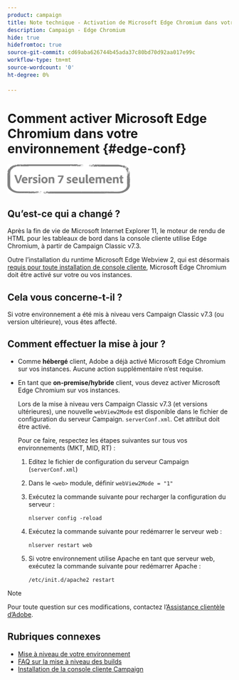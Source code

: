 ```yaml
---
product: campaign
title: Note technique - Activation de Microsoft Edge Chromium dans votre environnement Campaign
description: Campaign - Edge Chromium
hide: true
hidefromtoc: true
source-git-commit: cd69aba626744b45ada37c80bd70d92aa017e99c
workflow-type: tm+mt
source-wordcount: '0'
ht-degree: 0%

---
```



# Comment activer Microsoft Edge Chromium dans votre environnement {#edge-conf}

![](../../assets/v7-only.svg)


## Qu’est-ce qui a changé ?

Après la fin de vie de Microsoft Internet Explorer 11, le moteur de rendu de HTML pour les tableaux de bord dans la console cliente utilise Edge Chromium, à partir de Campaign Classic v7.3.

Outre l’installation du runtime Microsoft Edge Webview 2, qui est désormais [requis pour toute installation de console cliente](../../installation/using/installing-the-client-console.md#webview), Microsoft Edge Chromium doit être activé sur votre ou vos instances.

## Cela vous concerne-t-il ?

Si votre environnement a été mis à niveau vers Campaign Classic v7.3 (ou version ultérieure), vous êtes affecté.

## Comment effectuer la mise à jour ?

* Comme **hébergé** client, Adobe a déjà activé Microsoft Edge Chromium sur vos instances. Aucune action supplémentaire n’est requise.

* En tant que **on-premise/hybride** client, vous devez activer Microsoft Edge Chromium sur vos instances.

   Lors de la mise à niveau vers Campaign Classic v7.3 (et versions ultérieures), une nouvelle `webView2Mode` est disponible dans le fichier de configuration du serveur Campaign. `serverConf.xml`. Cet attribut doit être activé.

   Pour ce faire, respectez les étapes suivantes sur tous vos environnements (MKT, MID, RT) :

   1. Editez le fichier de configuration du serveur Campaign (`serverConf.xml`)
   1. Dans le `<web>` module, définir `webView2Mode = "1"`
   1. Exécutez la commande suivante pour recharger la configuration du serveur :

      ```
      nlserver config -reload
      ```

   1. Exécutez la commande suivante pour redémarrer le serveur web :

      ```
      nlserver restart web
      ```

   1. Si votre environnement utilise Apache en tant que serveur web, exécutez la commande suivante pour redémarrer Apache :

      ```
      /etc/init.d/apache2 restart
      ```


>[!NOTE]
>
>Pour toute question sur ces modifications, contactez l’[Assistance clientèle d’Adobe](https://helpx.adobe.com/fr/enterprise/admin-guide.html/enterprise/using/support-for-experience-cloud.ug.html).

## Rubriques connexes

* [Mise à niveau de votre environnement](../../production/using/build-upgrade.md)
* [FAQ sur la mise à niveau des builds](../../platform/using/faq-build-upgrade.md)
* [Installation de la console cliente Campaign](../../installation/using/installing-the-client-console.md)

